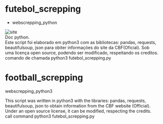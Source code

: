 # futebol_screpping <br />
- webscrepping_python <br />

![site](https://docs.python.org/3/library/)<br >Doc python.<br />
Este script foi elaborado em python3 com as bibliotecas:
pandas, requests, beautifulsoup, json
para obiter informações do site da CBF(Oficial).
Sob uma licença open source, podendo ser modificado, respeitando os
creditos.
comando de chamada python3 futebol_screpping.py

# football_screpping
webscrepping_python3

This script was written in python3 with the libraries:
pandas, requests, beautifulsoup, json
to obtain information from the CBF website (Official).
Under an open source license, it can be modified, respecting the
credits.
call command python3 futebol_screpping.py




